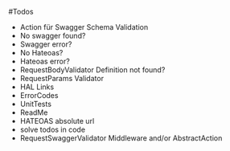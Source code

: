 #Todos
- Action für Swagger Schema Validation
- No swagger found?
- Swagger error?
- No Hateoas?
- Hateoas error?
- RequestBodyValidator Definition not found?
- RequestParams Validator
- HAL Links
- ErrorCodes
- UnitTests
- ReadMe
- HATEOAS absolute url
- solve todos in code
- RequestSwaggerValidator Middleware and/or AbstractAction